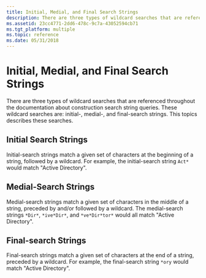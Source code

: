 ```yaml
---
title: Initial, Medial, and Final Search Strings
description: There are three types of wildcard searches that are referenced throughout the documentation about construction search string queries. These wildcard searches are initial-, medial-, and final-search strings. This topics describes these searches.
ms.assetid: 23cc4771-2dd6-478c-9c7a-43052594cb71
ms.tgt_platform: multiple
ms.topic: reference
ms.date: 05/31/2018
---
```


# Initial, Medial, and Final Search Strings

There are three types of wildcard searches that are referenced throughout the documentation about construction search string queries. These wildcard searches are: initial-, medial-, and final-search strings. This topics describes these searches.

## Initial Search Strings

Initial-search strings match a given set of characters at the beginning of a string, followed by a wildcard. For example, the initial-search string `Act*` would match "Active Directory".

## Medial-Search Strings

Medial-search strings match a given set of characters in the middle of a string, preceded by and/or followed by a wildcard. The medial-search strings `*Dir*`, `*ive*Dir*`, and `*ve*Dir*tor*` would all match "Active Directory".

## Final-search Strings

Final-search strings match a given set of characters at the end of a string, preceded by a wildcard. For example, the final-search string `*ory` would match "Active Directory".

 

 





